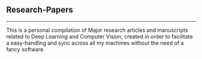 ## Research-Papers
------------------

This is a personal compilation of Major research articles and manuscripts 
related to Deep Learning and Computer Vision, created in order to facilitate 
a easy-handling and sync across all my machines without the need of a fancy 
software. 
